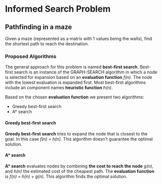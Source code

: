 # Informed Search Problem

## Pathfinding in a maze

Given a maze (represented as a matrix with 1 values being the walls), find the shortest path to reach the destination. 

### Proposed Algorithms

The general approach for this problem is named **best-first search**. Best-first search is an instance of the GRAPH-SEARCH algorithm in which a node is selected for expansion based on an **evaluation function** *f(n)*. The node with the lowest evaluation is expanded first. Most best-first algorithms include an component names **heuristic function** *h(n)*.

Based on the chosen **evaluation function** we present two algorithms:

- Greedy best-first search
- A* search

#### Greedy best-first search

**Greedy best-first search** tries to expand the node that is closest to the goal. In this case *f(n) = h(n)*. This algorithm doesn't guarantee the optimal solution.

#### A* search

**A\* search** evaluates nodes by combining **the cost to reach the node** *g(n)*, and *h(n)* the estimated cost of the cheapest path. The **evaluation function** is *f(n) = h(n) + g(n)*. This algorithm finds the optimal solution.
